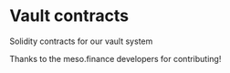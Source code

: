 # Vault contracts
Solidity contracts for our vault system

Thanks to the meso.finance developers for contributing! 
